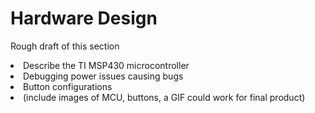 # Hardware Design

Rough draft of this section
<li>Describe the TI MSP430 microcontroller</li>
<li>Debugging power issues causing bugs </li>
<li>Button configurations </li>
<li>(include images of MCU, buttons, a GIF could work for final product)</li>
